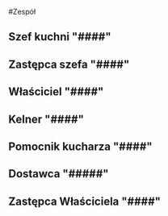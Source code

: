 #Zespół

## Szef kuchni "####"

## Zastępca szefa "####"

## Właściciel "####"

## Kelner "####"

## Pomocnik kucharza "####"

## Dostawca "#####"

## Zastępca Właściciela "####"
